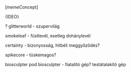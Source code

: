 [memeConcept]

{IDEO}

?
glitterworld - szupervilág

smokeleaf - füstlevél, esetleg dohánylevél

certainty - bizonyosság, hitbéli meggyőződés?


spikecore - tüskemagos?

biosculpter pod
biosculpter - fiatalító gép? testátalakító gép
